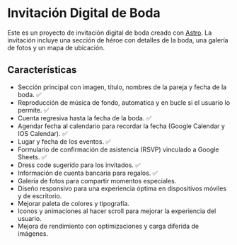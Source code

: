 # Invitación Digital de Boda

Este es un proyecto de invitación digital de boda creado con [Astro](https://astro.build/). La invitación incluye una sección de héroe con detalles de la boda, una galería de fotos y un mapa de ubicación.

## Características

- Sección principal con imagen, título, nombres de la pareja y fecha de la boda.         ✅
- Reproducción de música de fondo, automatica y en bucle si el usuario lo permite.       ✅
- Cuenta regresiva hasta la fecha de la boda.                                            ✅
- Agendar fecha al calendario para recordar la fecha (Google Calendar y IOS Calendar).   ✅
- Lugar y fecha de los eventos.                                                          ✅
- Formulario de confirmación de asistencia (RSVP) vinculado a Google Sheets.             ✅
- Dress code sugerido para los invitados.                                                ✅
- Información de cuenta bancaria para regalos.                                           ✅
- Galería de fotos para compartir momentos especiales.
- Diseño responsivo para una experiencia óptima en dispositivos móviles y de escritorio.
- Mejorar paleta de colores y tipografía.
- Iconos y animaciones al hacer scroll para mejorar la experiencia del usuario.
- Mejora de rendimiento con optimizaciones y carga diferida de imágenes.
